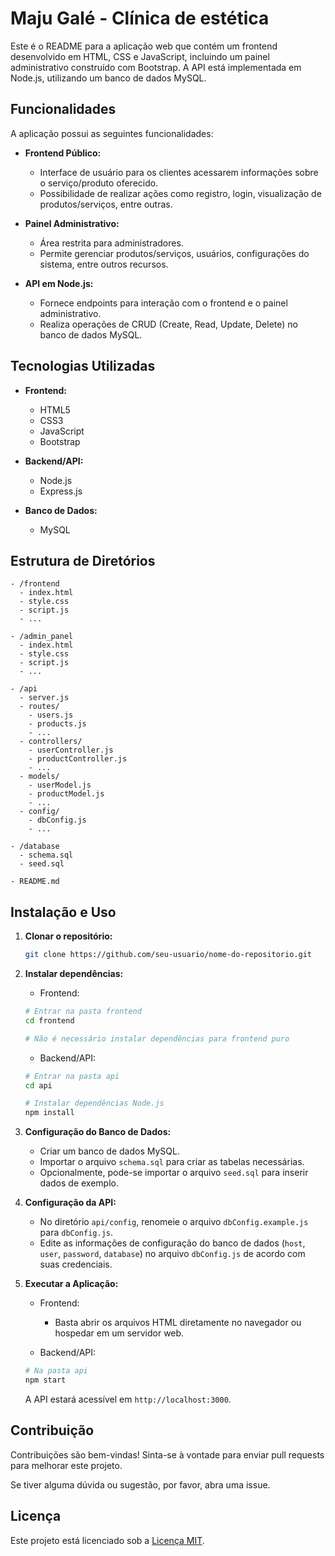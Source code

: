 # Maju Galé - Clínica de estética

Este é o README para a aplicação web que contém um frontend desenvolvido em HTML, CSS e JavaScript, incluindo um painel administrativo construído com Bootstrap. A API está implementada em Node.js, utilizando um banco de dados MySQL.

## Funcionalidades

A aplicação possui as seguintes funcionalidades:

- **Frontend Público:**
  - Interface de usuário para os clientes acessarem informações sobre o serviço/produto oferecido.
  - Possibilidade de realizar ações como registro, login, visualização de produtos/serviços, entre outras.

- **Painel Administrativo:**
  - Área restrita para administradores.
  - Permite gerenciar produtos/serviços, usuários, configurações do sistema, entre outros recursos.

- **API em Node.js:**
  - Fornece endpoints para interação com o frontend e o painel administrativo.
  - Realiza operações de CRUD (Create, Read, Update, Delete) no banco de dados MySQL.

## Tecnologias Utilizadas

- **Frontend:**
  - HTML5
  - CSS3
  - JavaScript
  - Bootstrap

- **Backend/API:**
  - Node.js
  - Express.js

- **Banco de Dados:**
  - MySQL

## Estrutura de Diretórios

```
- /frontend
  - index.html
  - style.css
  - script.js
  - ...

- /admin_panel
  - index.html
  - style.css
  - script.js
  - ...

- /api
  - server.js
  - routes/
    - users.js
    - products.js
    - ...
  - controllers/
    - userController.js
    - productController.js
    - ...
  - models/
    - userModel.js
    - productModel.js
    - ...
  - config/
    - dbConfig.js
    - ...

- /database
  - schema.sql
  - seed.sql

- README.md
```

## Instalação e Uso

1. **Clonar o repositório:**
   ```bash
   git clone https://github.com/seu-usuario/nome-do-repositorio.git
   ```

2. **Instalar dependências:**
   - Frontend:
   ```bash
   # Entrar na pasta frontend
   cd frontend

   # Não é necessário instalar dependências para frontend puro
   ```

   - Backend/API:
   ```bash
   # Entrar na pasta api
   cd api

   # Instalar dependências Node.js
   npm install
   ```

3. **Configuração do Banco de Dados:**
   - Criar um banco de dados MySQL.
   - Importar o arquivo `schema.sql` para criar as tabelas necessárias.
   - Opcionalmente, pode-se importar o arquivo `seed.sql` para inserir dados de exemplo.

4. **Configuração da API:**
   - No diretório `api/config`, renomeie o arquivo `dbConfig.example.js` para `dbConfig.js`.
   - Edite as informações de configuração do banco de dados (`host`, `user`, `password`, `database`) no arquivo `dbConfig.js` de acordo com suas credenciais.

5. **Executar a Aplicação:**
   - Frontend:
     - Basta abrir os arquivos HTML diretamente no navegador ou hospedar em um servidor web.

   - Backend/API:
   ```bash
   # Na pasta api
   npm start
   ```

   A API estará acessível em `http://localhost:3000`.

## Contribuição

Contribuições são bem-vindas! Sinta-se à vontade para enviar pull requests para melhorar este projeto. 

Se tiver alguma dúvida ou sugestão, por favor, abra uma issue.

## Licença

Este projeto está licenciado sob a [Licença MIT](https://opensource.org/licenses/MIT).